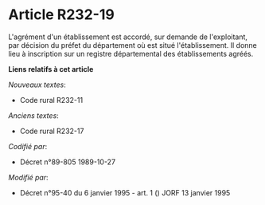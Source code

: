 # Article R232-19

L'agrément d'un établissement est accordé, sur demande de l'exploitant, par décision du préfet du département où est situé
l'établissement. Il donne lieu à inscription sur un registre départemental des établissements agréés.

**Liens relatifs à cet article**

_Nouveaux textes_:

  - Code rural R232-11

_Anciens textes_:

  - Code rural R232-17

_Codifié par_:

  - Décret n°89-805 1989-10-27

_Modifié par_:

  - Décret n°95-40 du 6 janvier 1995 - art. 1 () JORF 13 janvier 1995
